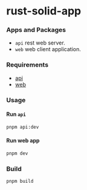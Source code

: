 # rust-solid-app

### Apps and Packages

-   `api` rest web server.
-   `web` web client application.

### Requirements

-   [api](./apps/api/README.md)
-   [web](./apps/web/README.md)

### Usage

#### Run `api`

```bash
pnpm api:dev
```

#### Run web app

```bash
pnpm dev
```

### Build

```bash
pnpm build
```
